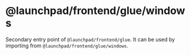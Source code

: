 # @launchpad/frontend/glue/windows

Secondary entry point of `@launchpad/frontend/glue`. It can be used by importing from `@launchpad/frontend/glue/windows`.
